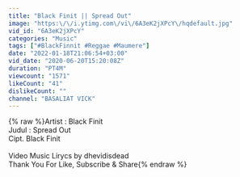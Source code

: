 ```yaml
---
title: "Black Finit || Spread Out"
image: "https:\/\/i.ytimg.com\/vi\/6A3eK2jXPcY\/hqdefault.jpg"
vid_id: "6A3eK2jXPcY"
categories: "Music"
tags: ["#BlackFinnit #Reggae #Maumere"]
date: "2022-01-18T21:06:54+03:00"
vid_date: "2020-06-20T15:20:08Z"
duration: "PT4M"
viewcount: "1571"
likeCount: "41"
dislikeCount: ""
channel: "BASALIAT VICK"
---
```

{% raw %}Artist : Black Finit<br />Judul : Spread Out<br />Cipt. Black Finit<br /><br />Video Music Lirycs by dhevidisdead<br />Thank You For Like, Subscribe &amp; Share{% endraw %}
